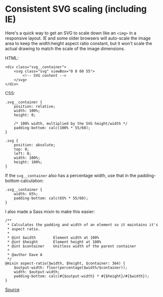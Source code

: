 # Consistent SVG scaling (including IE)

Here's a quick way to get an SVG to scale down like an `<img>` in a responsive
layout. IE and some older browsers will auto-scale the image area to keep the
width:height aspect ratio constant, but it won't scale the actual drawing to
match the scale of the image dimensions.

HTML:

    <div class="svg__container">
        <svg class="svg" viewBox="0 0 60 55">
            <!-- SVG content -->
        </svg>
    </div>

CSS:

    .svg__container {
        position: relative;
        width: 100%;
        height: 0;

        /* 100% width, multiplied by the SVG height/width */
        padding-bottom: calc(100% * 55/60);
    }

    .svg {
        position: absolute;
        top: 0;
        left: 0;
        width: 100%;
        height: 100%;
    }

If the `svg__container` also has a percentage width, use that in the padding-bottom
calculation:

    .svg__container {
        width: 65%;
        padding-bottom: calc(65% * 55/60);
    }

I also made a Sass mixin to make this easier:

    /**
     * Calculates the padding and width of an element so it maintains it's
     * aspect ratio.
     *
     * @int $width        Element width at 100%
     * @int $height       Element height at 100%
     * @int $container    Unitless width of the parent container
     *
     * @author Dave A
     */
    @mixin aspect-ratio($width, $height, $container: 364) {
        $output-width: floor(percentage($width/$container));
        width: $output-width;
        padding-bottom: calc(#{$output-width} * #{$height}/#{$width});
    }

[Source](https://css-tricks.com/scale-svg/)
